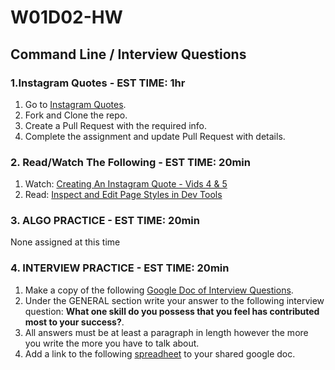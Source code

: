 # W01D02-HW

## Command Line / Interview Questions

### 1.Instagram Quotes - EST TIME: 1hr

1. Go to [Instagram Quotes](https://git.generalassemb.ly/SEIR-224/instagram-quotes/blob/master/README.md).
2. Fork and Clone the repo.
3. Create a Pull Request with the required info.
4. Complete the assignment and update Pull Request with details.


### 2. Read/Watch The Following - EST TIME: 20min

1. Watch: [Creating An Instagram Quote - Vids 4 & 5](https://www.youtube.com/playlist?list=PL_vCSejjQiPyr7dbj-oJ8vjttYid9VWsb)
2. Read: [Inspect and Edit Page Styles in Dev Tools](https://developers.google.com/web/tools/chrome-devtools/inspect-styles/)


### 3. ALGO PRACTICE - EST TIME: 20min

None assigned at this time


### 4.  INTERVIEW PRACTICE - EST TIME: 20min

1.  Make a copy of the following [Google Doc of Interview Questions](https://docs.google.com/document/d/1OWT-tXtIefyneMk6hk3s-gz4wyQx21NapFQ0xfq9JvI/edit?usp=sharing).
2. Under the GENERAL section write your answer to the following interview question: **What one skill do you possess that you feel has contributed most to your success?**.
3. All answers must be at least a paragraph in length however the more you write the more you have to talk about.
4. Add a link to the following [spreadheet](https://docs.google.com/spreadsheets/d/1S9-poFULhpext3xjNmuU1g-raZGKkFrODEACrIRFLi0/edit#gid=0) to your shared google doc.
